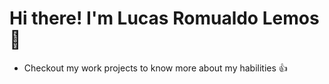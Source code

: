 # Hi there! I'm Lucas Romualdo Lemos 👋

- Checkout my work projects to know more about my habilities 👍
